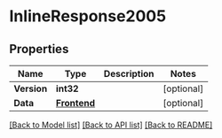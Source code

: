 # InlineResponse2005

## Properties

Name | Type | Description | Notes
------------ | ------------- | ------------- | -------------
**Version** | **int32** |  | [optional] 
**Data** | [**Frontend**](frontend.md) |  | [optional] 

[[Back to Model list]](../README.md#documentation-for-models) [[Back to API list]](../README.md#documentation-for-api-endpoints) [[Back to README]](../README.md)


